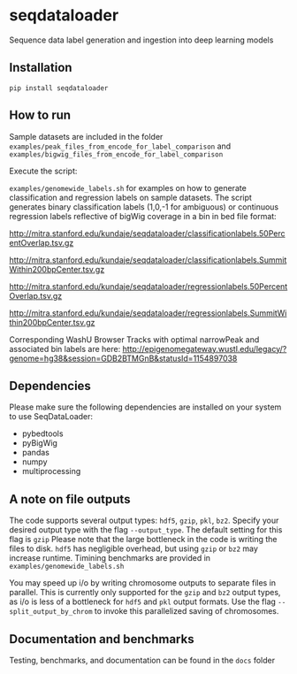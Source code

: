 # seqdataloader
Sequence data label generation and ingestion into deep learning models

## Installation
`pip install seqdataloader`


## How to run 
Sample datasets are included in the folder `examples/peak_files_from_encode_for_label_comparison` and `examples/bigwig_files_from_encode_for_label_comparison`

Execute the script:

`examples/genomewide_labels.sh` for examples on how to generate classification and regression labels on sample datasets.
The script generates binary classification labels (1,0,-1 for ambiguous) or continuous regression labels reflective of bigWig coverage in a bin  in bed file format:

http://mitra.stanford.edu/kundaje/seqdataloader/classificationlabels.50PercentOverlap.tsv.gz

http://mitra.stanford.edu/kundaje/seqdataloader/classificationlabels.SummitWithin200bpCenter.tsv.gz

http://mitra.stanford.edu/kundaje/seqdataloader/regressionlabels.50PercentOverlap.tsv.gz

http://mitra.stanford.edu/kundaje/seqdataloader/regressionlabels.SummitWithin200bpCenter.tsv.gz

Corresponding WashU Browser Tracks with optimal narrowPeak and associated bin labels are here:
http://epigenomegateway.wustl.edu/legacy/?genome=hg38&session=GDB2BTMGnB&statusId=1154897038


## Dependencies

Please make sure the following dependencies are installed on your system to use SeqDataLoader:
* pybedtools
* pyBigWig 
* pandas
* numpy
* multiprocessing


## A note on file outputs

The code supports several output types: `hdf5`, `gzip`, `pkl`, `bz2`.
Specify your desired output type with the flag `--output_type`. The default setting for this flag is `gzip`
Please note that the large bottleneck in the code is writing the files to disk. `hdf5` has negligible overhead, but using `gzip` or `bz2` may increase runtime. Timining benchmarks are provided in `examples/genomewide_labels.sh`

You may speed up i/o by writing chromosome outputs to separate files in parallel. This is currently only supported for the `gzip` and `bz2` output types, as i/o is less of a bottleneck for `hdf5` and `pkl` output formats. Use the flag `--split_output_by_chrom` to invoke this parallelized saving of chromosomes.

## Documentation and benchmarks

Testing, benchmarks, and documentation can be found in the `docs` folder
